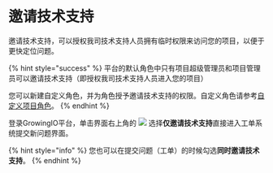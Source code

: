 # 邀请技术支持

邀请技术支持，可以授权我司技术支持人员拥有临时权限来访问您的项目，以便于更快定位问题。

{% hint style="success" %}
平台的默认角色中只有项目超级管理员和项目管理员可以邀请技术支持（即授权我司技术支持人员进入您的项目）

您可以新建自定义角色，并为角色授予邀请技术支持的权限。自定义角色请参考[自定义项目角色](../../../chan-pin-shi-yong-wen-dang-fen-ban/xiang-mu-guan-li/project-member.md#zi-ding-yi-xiang-mu-jiao-se)。
{% endhint %}

登录GrowingIO平台，单击界面右上角的 ![](https://github.com/growingio/growingio-docs-v3/tree/d520f4a494f6c0635c83422f55c665597e79ee96/.gitbook/assets/ke-fu.png) 选择**仅邀请技术支持**直接进入工单系统提交新问题界面。

{% hint style="info" %}
您也可以在提交问题（工单）的时候勾选**同时邀请技术支持**。
{% endhint %}

